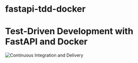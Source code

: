 # fastapi-tdd-docker

# Test-Driven Development with FastAPI and Docker

![Continuous Integration and Delivery](https://github.com/nancel/fastapi-tdd-docker/workflows/Continuous%20Integration%20and%20Delivery/badge.svg?branch=main)